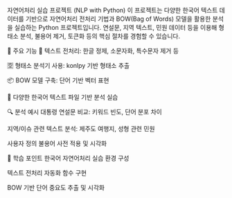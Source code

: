 자연어처리 실습 프로젝트 (NLP with Python)
이 프로젝트는 다양한 한국어 텍스트 데이터를 기반으로 자연어처리 전처리 기법과 BOW(Bag of Words) 모델을 활용한 분석을 실습하는 Python 프로젝트입니다. 연설문, 지역 텍스트, 민원 데이터 등을 이용해 형태소 분석, 불용어 제거, 토큰화 등의 핵심 절차를 경험할 수 있습니다.

📌 주요 기능
🧹 텍스트 전처리: 한글 정제, 소문자화, 특수문자 제거 등

🈳 형태소 분석기 사용: konlpy 기반 형태소 추출

📦 BOW 모델 구축: 단어 기반 벡터 표현

📁 다양한 한국어 텍스트 파일 기반 분석 실습

🔍 분석 예시
대통령 연설문 비교: 키워드 빈도, 단어 분포 차이

지역/이슈 관련 텍스트 분석: 제주도 여행지, 성형 관련 민원

사용자 정의 불용어 사전 적용 및 시각화

🧠 학습 포인트
한국어 자연어처리 실습 환경 구성

텍스트 전처리 자동화 함수 구현

BOW 기반 단어 중요도 추출 및 시각화


